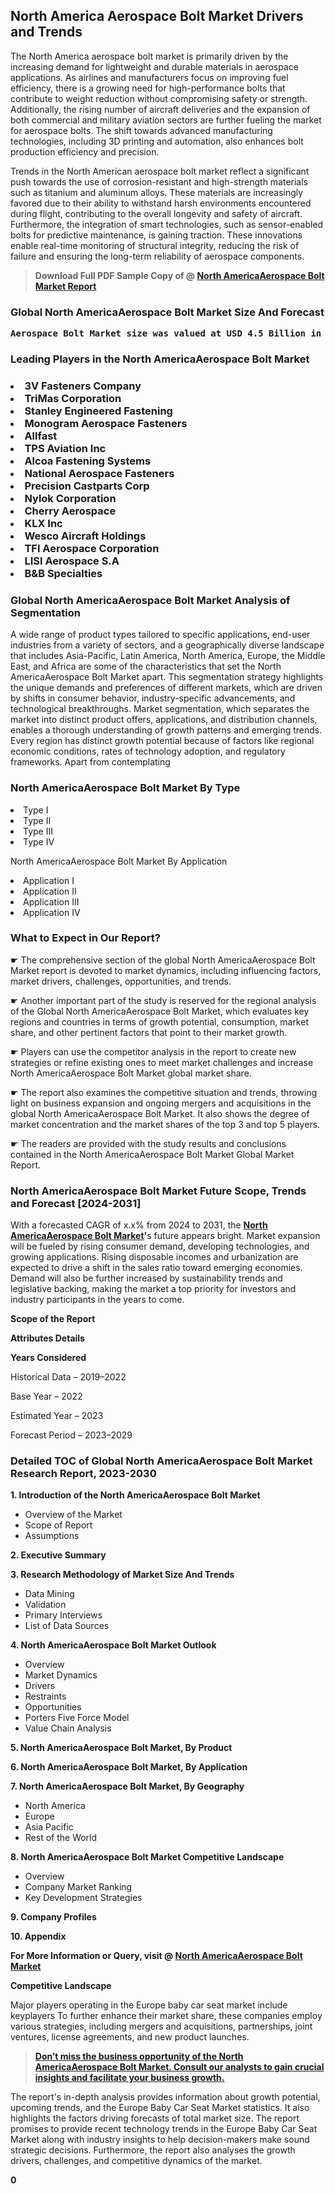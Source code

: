 <p><h2>North America Aerospace Bolt Market Drivers and Trends</h2><p>The North America aerospace bolt market is primarily driven by the increasing demand for lightweight and durable materials in aerospace applications. As airlines and manufacturers focus on improving fuel efficiency, there is a growing need for high-performance bolts that contribute to weight reduction without compromising safety or strength. Additionally, the rising number of aircraft deliveries and the expansion of both commercial and military aviation sectors are further fueling the market for aerospace bolts. The shift towards advanced manufacturing technologies, including 3D printing and automation, also enhances bolt production efficiency and precision.</p><p>Trends in the North American aerospace bolt market reflect a significant push towards the use of corrosion-resistant and high-strength materials such as titanium and aluminum alloys. These materials are increasingly favored due to their ability to withstand harsh environments encountered during flight, contributing to the overall longevity and safety of aircraft. Furthermore, the integration of smart technologies, such as sensor-enabled bolts for predictive maintenance, is gaining traction. These innovations enable real-time monitoring of structural integrity, reducing the risk of failure and ensuring the long-term reliability of aerospace components.</p></p><blockquote id="" class=""><strong>Download Full PDF Sample Copy of @&nbsp;<a href="https://www.verifiedmarketreports.com/download-sample/?rid=124170&utm_source=GitHub-Jan&utm_medium=251" target="_blank">North AmericaAerospace Bolt Market Report</a>&nbsp;&nbsp;</strong></blockquote><h3 id="" class=""><strong>Global&nbsp;North AmericaAerospace Bolt Market Size And Forecast</strong></h3><pre class="reader-text-block__code-block"><strong>Aerospace Bolt Market size was valued at USD 4.5 Billion in 2022 and is projected to reach USD 6.2 Billion by 2030, growing at a CAGR of 4.5% from 2024 to 2030.</strong></pre><h3 id="" class="">Leading Players in the&nbsp;North AmericaAerospace Bolt Market</h3><h3 class=""></Li><Li>3V Fasteners Company</Li><Li> TriMas Corporation</Li><Li> Stanley Engineered Fastening</Li><Li> Monogram Aerospace Fasteners</Li><Li> Allfast</Li><Li> TPS Aviation Inc</Li><Li> Alcoa Fastening Systems</Li><Li> National Aerospace Fasteners</Li><Li> Precision Castparts Corp</Li><Li> Nylok Corporation</Li><Li> Cherry Aerospace</Li><Li> KLX Inc</Li><Li> Wesco Aircraft Holdings</Li><Li> TFI Aerospace Corporation</Li><Li> LISI Aerospace S.A</Li><Li> B&B Specialties</h3><h3 id="" class="">Global&nbsp;North AmericaAerospace Bolt Market Analysis of Segmentation</h3><p id="" class="">A wide range of product types tailored to specific applications, end-user industries from a variety of sectors, and a geographically diverse landscape that includes Asia-Pacific, Latin America, North America, Europe, the Middle East, and Africa are some of the characteristics that set the North AmericaAerospace Bolt Market apart. This segmentation strategy highlights the unique demands and preferences of different markets, which are driven by shifts in consumer behavior, industry-specific advancements, and technological breakthroughs. Market segmentation, which separates the market into distinct product offers, applications, and distribution channels, enables a thorough understanding of growth patterns and emerging trends. Every region has distinct growth potential because of factors like regional economic conditions, rates of technology adoption, and regulatory frameworks. Apart from contemplating</p><h3 id="" class="">North AmericaAerospace Bolt Market&nbsp;By Type</h3><p></Li><Li>Type I</Li><Li> Type II</Li><Li> Type III</Li><Li> Type IV</p><div class="" data-test-id=""><p>North AmericaAerospace Bolt Market&nbsp;By Application</p></div><p class=""></Li><Li>Application I</Li><Li> Application II</Li><Li> Application III</Li><Li> Application IV</p><div class="" data-test-id=""><h3><span class="">What to Expect in Our Report?</span></h3></div><div class="" data-test-id=""><p><span class="">☛ The comprehensive section of the global North AmericaAerospace Bolt Market report is devoted to market dynamics, including influencing factors, market drivers, challenges, opportunities, and trends.</span></p></div><div class="" data-test-id=""><p><span class="">☛ Another important part of the study is reserved for the regional analysis of the Global North AmericaAerospace Bolt Market, which evaluates key regions and countries in terms of growth potential, consumption, market share, and other pertinent factors that point to their market growth.</span></p></div><div class="" data-test-id=""><p><span class="">☛ Players can use the competitor analysis in the report to create new strategies or refine existing ones to meet market challenges and increase North AmericaAerospace Bolt Market global market share.</span></p></div><div class="" data-test-id=""><p><span class="">☛ The report also examines the competitive situation and trends, throwing light on business expansion and ongoing mergers and acquisitions in the global North AmericaAerospace Bolt Market. It also shows the degree of market concentration and the market shares of the top 3 and top 5 players.</span></p></div><div class="" data-test-id=""><p><span class="">☛ The readers are provided with the study results and conclusions contained in the North AmericaAerospace Bolt Market Global Market Report.</span></p></div><div class="" data-test-id=""><h3><span class="">North AmericaAerospace Bolt Market Future Scope, Trends and Forecast [2024-2031]</span></h3></div><div class="" data-test-id=""><p><span class="">With a forecasted CAGR of x.x% from 2024 to 2031, the <strong><a href="https://www.verifiedmarketreports.com/download-sample/?rid=124170&utm_source=GitHub-Jan&utm_medium=251" target="_blank">North AmericaAerospace Bolt Market</a>'</strong>s future appears bright. Market expansion will be fueled by rising consumer demand, developing technologies, and growing applications. Rising disposable incomes and urbanization are expected to drive a shift in the sales ratio toward emerging economies. Demand will also be further increased by sustainability trends and legislative backing, making the market a top priority for investors and industry participants in the years to come.</span></p><p id="ember66" class="ember-view reader-text-block__paragraph"><strong>Scope of the Report</strong></p><p id="ember67" class="ember-view reader-text-block__paragraph"><strong>Attributes Details</strong></p><p id="ember68" class="ember-view reader-text-block__paragraph"><strong>Years Considered</strong></p><p id="ember69" class="ember-view reader-text-block__paragraph">Historical Data &ndash; 2019&ndash;2022</p><p id="ember70" class="ember-view reader-text-block__paragraph">Base Year &ndash; 2022</p><p id="ember71" class="ember-view reader-text-block__paragraph">Estimated Year &ndash; 2023</p><p id="ember72" class="ember-view reader-text-block__paragraph">Forecast Period &ndash; 2023&ndash;2029</p></div><h3 id="" class="">Detailed TOC of Global North AmericaAerospace Bolt Market Research Report, 2023-2030</h3><p id="" class=""><strong>1. Introduction of the North AmericaAerospace Bolt Market</strong></p><ul><li>Overview of the Market</li><li>Scope of Report</li><li>Assumptions</li></ul><p id="" class=""><strong>2. Executive Summary</strong></p><p id="" class=""><strong>3. Research Methodology of Market Size And Trends</strong></p><ul><li>Data Mining</li><li>Validation</li><li>Primary Interviews</li><li>List of Data Sources</li></ul><p id="" class=""><strong>4. North AmericaAerospace Bolt Market Outlook</strong></p><ul><li>Overview</li><li>Market Dynamics</li><li>Drivers</li><li>Restraints</li><li>Opportunities</li><li>Porters Five Force Model</li><li>Value Chain Analysis</li></ul><p id="" class=""><strong>5. North AmericaAerospace Bolt Market, By Product</strong></p><p id="" class=""><strong>6. North AmericaAerospace Bolt Market, By Application</strong></p><p id="" class=""><strong>7. North AmericaAerospace Bolt Market, By Geography</strong></p><ul><li>North America</li><li>Europe</li><li>Asia Pacific</li><li>Rest of the World</li></ul><p id="" class=""><strong>8. North AmericaAerospace Bolt Market Competitive Landscape</strong></p><ul><li>Overview</li><li>Company Market Ranking</li><li>Key Development Strategies</li></ul><p id="" class=""><strong>9. Company Profiles</strong></p><p id="" class=""><strong>10. Appendix</strong></p><p><strong>For More Information or Query, visit&nbsp;@ <a href="https://www.verifiedmarketreports.com/product/global-aerospace-bolt-market-report-2019-competitive-landscape-trends-and-opportunities/" target="_blank">North AmericaAerospace Bolt Market</a></strong></p><p id="ember61" class="ember-view reader-text-block__paragraph"><strong>Competitive Landscape</strong></p><p id="ember62" class="ember-view reader-text-block__paragraph">Major players operating in the Europe baby car seat market include keyplayers To further enhance their market share, these companies employ various strategies, including mergers and acquisitions, partnerships, joint ventures, license agreements, and new product launches.</p><blockquote id="ember63" class="ember-view reader-text-block__blockquote"><strong><a href="https://www.verifiedmarketreports.com/download-sample/?rid=124170&utm_source=GitHub-Jan&utm_medium=251" target="_blank">Don&rsquo;t miss the business opportunity of the North AmericaAerospace Bolt Market. Consult our analysts to gain crucial insights and facilitate your business growth.</a></strong></blockquote><p id="ember64" class="ember-view reader-text-block__paragraph">The report's in-depth analysis provides information about growth potential, upcoming trends, and the Europe Baby Car Seat Market statistics. It also highlights the factors driving forecasts of total market size. The report promises to provide recent technology trends in the Europe Baby Car Seat Market along with industry insights to help decision-makers make sound strategic decisions. Furthermore, the report also analyses the growth drivers, challenges, and competitive dynamics of the market.</p><p class="ember-view reader-text-block__paragraph"><strong>0</strong></p>
